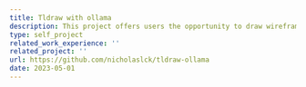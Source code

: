 ```yaml
---
title: Tldraw with ollama
description: This project offers users the opportunity to draw wireframes and generate HTML templates by utilizing LLaVA models. It is an adaptation of the tldraw-make-real project. Rather than relying on the external OpenAI GPT-4 API, this project integrates with ollama, enabling offline inference. This empowers developers to design and test without the need for corporate AI dependencies.
type: self_project
related_work_experience: ''
related_project: ''
url: https://github.com/nicholaslck/tldraw-ollama
date: 2023-05-01
---
```


